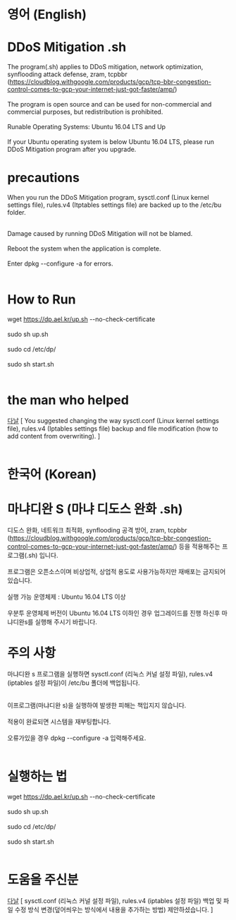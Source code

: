 # 영어 (English)

# DDoS Mitigation .sh
The program(.sh) applies to DDoS mitigation, network optimization, synflooding attack defense, zram, tcpbbr (https://cloudblog.withgoogle.com/products/gcp/tcp-bbr-congestion-control-comes-to-gcp-your-internet-just-got-faster/amp/) <br><br>
The program is open source and can be used for non-commercial and commercial purposes, but redistribution is prohibited. <br><br>
Runable Operating Systems: Ubuntu 16.04 LTS and Up <br><br>
If your Ubuntu operating system is below Ubuntu 16.04 LTS, please run DDoS Mitigation program after you upgrade.
# precautions
When you run the  DDoS Mitigation program, sysctl.conf (Linux kernel settings file), rules.v4 (Itptables settings file) are backed up to the /etc/bu folder. <br><br>

Damage caused by running DDoS Mitigation will not be blamed. <br><br> Reboot the system when the application is complete. <br><br>
Enter dpkg --configure -a for errors. <br><br>
# How to Run <br>
wget https://dp.ael.kr/up.sh --no-check-certificate <br><br>
sudo sh up.sh <br><br> 
sudo cd /etc/dp/ <br><br>
sudo sh start.sh <br><br>
# the man who helped
<a href="https://github.com/danieluhm">다날</a> [ You suggested changing the way sysctl.conf (Linux kernel settings file), rules.v4 (Iptables settings file) backup and file modification (how to add content from overwriting). ] <br><br>

# 한국어 (Korean)

# 마냐디완 S (마냐 디도스 완화 .sh) 
디도스 완화, 네트워크 최적화, synflooding 공격 방어, zram, tcpbbr (https://cloudblog.withgoogle.com/products/gcp/tcp-bbr-congestion-control-comes-to-gcp-your-internet-just-got-faster/amp/) 등을 적용해주는 프로그램(.sh) 입니다. <br><br>
프로그램은 오픈소스이며 비상업적, 상업적 용도로 사용가능하지만 재배포는 금지되어있습니다. <br><br>
실행 가능 운영체제 : Ubuntu 16.04 LTS 이상 <br><br>
우분투 운영체제 버전이 Ubuntu 16.04 LTS 이하인 경우 업그레이드를 진행 하신후 마냐디완s를 실행해 주시기 바랍니다.
# 주의 사항
마냐디완 s 프로그램을 실행하면 sysctl.conf (리눅스 커널 설정 파일), rules.v4 (iptables 설정 파일)이 /etc/bu 폴더에 백업됩니다. <br><br>

이프로그램(마냐디완 s)을 실행하여 발생한 피해는 책입지지 않습니다. <br><br> 적용이 완료되면 시스템을 재부팅합니다. <br><br>
    오류가있을 경우 dpkg --configure -a 입력해주세요. <br><br>
# 실행하는 법 <br>
wget https://dp.ael.kr/up.sh --no-check-certificate <br><br>
sudo sh up.sh <br><br> 
sudo cd /etc/dp/ <br><br>
sudo sh start.sh <br><br>
# 도움을 주신분
<a href="https://github.com/danieluhm">다날</a> [ sysctl.conf (리눅스 커널 설정 파일), rules.v4 (iptables 설정 파일) 백업 및 파일 수정 방식 변경(덮어씌우는 방식에서 내용을 추가하는 방법) 제안하셨습니다. ] <br><br>

